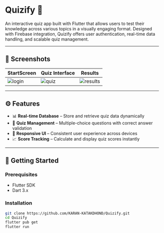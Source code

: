 # Quizify 🎯  
An interactive quiz app built with Flutter that allows users to test their knowledge across various topics in a visually engaging format. Designed with Firebase integration, Quizify offers user authentication, real-time data handling, and scalable quiz management.

---

## 📸 Screenshots  
<!-- Add screenshots of the login screen, quiz interface, results page, etc. -->

| StartScreen | Quiz Interface | Results |
|----------------------|----------------|--------------------|
| ![login](screenshots/login.png) | ![quiz](screenshots/quiz.png) | ![results](screenshots/results.png) |

---

## ⚙️ Features

- 📊 **Real-time Database** – Store and retrieve quiz data dynamically
- 🧠 **Quiz Management** – Multiple-choice questions with correct answer validation
- 🎨 **Responsive UI** – Consistent user experience across devices
- 📈 **Score Tracking** – Calculate and display quiz scores instantly

---

## 🚀 Getting Started

### Prerequisites
- Flutter SDK
- Dart 3.x

### Installation

```bash
git clone https://github.com/KARAN-KATAKDHOND/Quizify.git
cd Quizify
flutter pub get
flutter run
```
